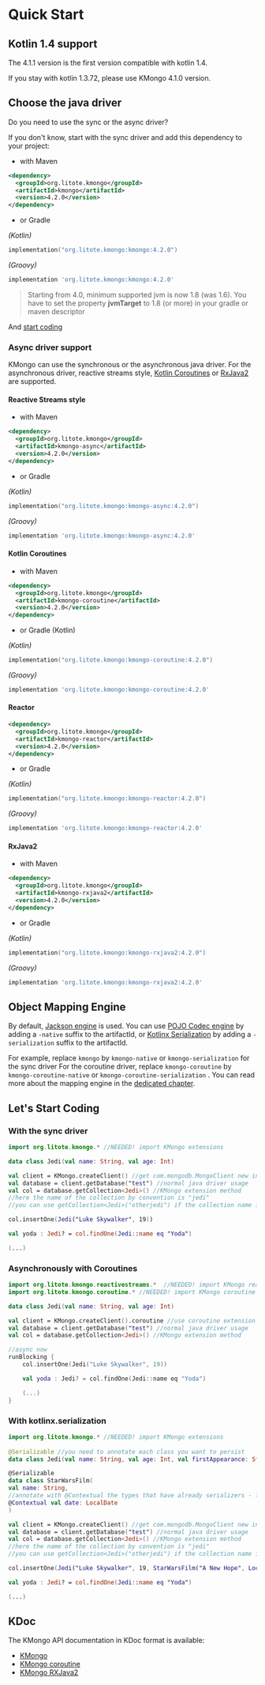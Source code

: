 # Quick Start

## Kotlin 1.4 support

The 4.1.1 version is the first version compatible with kotlin 1.4. 

If you stay with kotlin 1.3.72, please use KMongo 4.1.0 version.

## Choose the java driver

Do you need to use the sync or the async driver?

If you don't know, start with the sync driver and add this dependency to your project:

- with Maven

```xml
<dependency>
  <groupId>org.litote.kmongo</groupId>
  <artifactId>kmongo</artifactId>
  <version>4.2.0</version>
</dependency>
```

- or Gradle 

*(Kotlin)* 
```kotlin
implementation("org.litote.kmongo:kmongo:4.2.0")
``` 
*(Groovy)* 
```groovy
implementation 'org.litote.kmongo:kmongo:4.2.0'
```   

> Starting from 4.0, minimum supported jvm is now 1.8 (was 1.6).
> You have to set the property **jvmTarget** to 1.8 (or more) in your gradle or maven descriptor

And [start coding](#lets-start-coding)

### Async driver support

KMongo can use the synchronous or the asynchronous java driver. 
For the asynchronous driver, reactive streams style, [Kotlin Coroutines](https://kotlinlang.org/docs/reference/coroutines.html) or [RxJava2](http://reactivex.io/) are supported.

#### Reactive Streams style

- with Maven

```xml
<dependency>
  <groupId>org.litote.kmongo</groupId>
  <artifactId>kmongo-async</artifactId>
  <version>4.2.0</version>
</dependency>
```

- or Gradle

*(Kotlin)* 
```kotlin
implementation("org.litote.kmongo:kmongo-async:4.2.0")
``` 
*(Groovy)* 
```groovy
implementation 'org.litote.kmongo:kmongo-async:4.2.0'
```

#### Kotlin Coroutines

- with Maven

```xml
<dependency>
  <groupId>org.litote.kmongo</groupId>
  <artifactId>kmongo-coroutine</artifactId>
  <version>4.2.0</version>
</dependency>
```

- or Gradle (Kotlin)

*(Kotlin)* 
```kotlin
implementation("org.litote.kmongo:kmongo-coroutine:4.2.0")
``` 
*(Groovy)* 
```groovy
implementation 'org.litote.kmongo:kmongo-coroutine:4.2.0'
```

#### Reactor

```xml
<dependency>
  <groupId>org.litote.kmongo</groupId>
  <artifactId>kmongo-reactor</artifactId>
  <version>4.2.0</version>
</dependency>
```

- or Gradle

*(Kotlin)* 
```kotlin
implementation("org.litote.kmongo:kmongo-reactor:4.2.0")
``` 
*(Groovy)* 
```groovy
implementation 'org.litote.kmongo:kmongo-reactor:4.2.0'
```

#### RxJava2

- with Maven

```xml
<dependency>
  <groupId>org.litote.kmongo</groupId>
  <artifactId>kmongo-rxjava2</artifactId>
  <version>4.2.0</version>
</dependency>
```

- or Gradle

*(Kotlin)* 
```kotlin
implementation("org.litote.kmongo:kmongo-rxjava2:4.2.0")
``` 
*(Groovy)* 
```groovy
implementation 'org.litote.kmongo:kmongo-rxjava2:4.2.0'
```

## Object Mapping Engine

By default, [Jackson engine](https://github.com/FasterXML/jackson) is used.
You can use [POJO Codec engine](https://mongodb.github.io/mongo-java-driver/3.5/bson/pojos/) 
by adding a ```-native``` suffix to the artifactId, or
[Kotlinx Serialization](https://github.com/Kotlin/kotlinx.serialization)
by adding a ```-serialization``` suffix to the artifactId.

For example, replace ```kmongo``` by ```kmongo-native``` or ```kmongo-serialization``` for the sync driver
For the coroutine driver, replace ```kmongo-coroutine``` by ```kmongo-coroutine-native```  or ```kmongo-coroutine-serialization``` .
You can read more about the mapping engine in the [dedicated chapter](../object-mapping#how-to-choose-the-mapping-engine). 

## Let's Start Coding

### With the sync driver

```kotlin
import org.litote.kmongo.* //NEEDED! import KMongo extensions

data class Jedi(val name: String, val age: Int)

val client = KMongo.createClient() //get com.mongodb.MongoClient new instance
val database = client.getDatabase("test") //normal java driver usage
val col = database.getCollection<Jedi>() //KMongo extension method
//here the name of the collection by convention is "jedi"
//you can use getCollection<Jedi>("otherjedi") if the collection name is different

col.insertOne(Jedi("Luke Skywalker", 19))

val yoda : Jedi? = col.findOne(Jedi::name eq "Yoda")

(...)
```

### Asynchronously with Coroutines

```kotlin
import org.litote.kmongo.reactivestreams.*  //NEEDED! import KMongo reactivestreams extensions
import org.litote.kmongo.coroutine.* //NEEDED! import KMongo coroutine extensions

data class Jedi(val name: String, val age: Int)

val client = KMongo.createClient().coroutine //use coroutine extension
val database = client.getDatabase("test") //normal java driver usage
val col = database.getCollection<Jedi>() //KMongo extension method

//async now
runBlocking {
    col.insertOne(Jedi("Luke Skywalker", 19))

    val yoda : Jedi? = col.findOne(Jedi::name eq "Yoda")

    (...)
}

```

### With kotlinx.serialization

```kotlin
import org.litote.kmongo.* //NEEDED! import KMongo extensions
       
@Serializable //you need to annotate each class you want to persist
data class Jedi(val name: String, val age: Int, val firstAppearance: StarWarsFilm)   

@Serializable
data class StarWarsFilm(
val name: String,             
//annotate with @Contextual the types that have already serializers - look at kotlinx.serialization documentation
@Contextual val date: LocalDate
)

val client = KMongo.createClient() //get com.mongodb.MongoClient new instance
val database = client.getDatabase("test") //normal java driver usage
val col = database.getCollection<Jedi>() //KMongo extension method
//here the name of the collection by convention is "jedi"
//you can use getCollection<Jedi>("otherjedi") if the collection name is different

col.insertOne(Jedi("Luke Skywalker", 19, StarWarsFilm("A New Hope", LocalDate.of(1977, Month.MAY, 25))))

val yoda : Jedi? = col.findOne(Jedi::name eq "Yoda")

(...)
```

## KDoc

The KMongo API documentation in KDoc format is available:

- [KMongo](https://litote.org/kmongo/dokka/kmongo/org.litote.kmongo/index.html)
- [KMongo coroutine](https://litote.org/kmongo/dokka/kmongo/org.litote.kmongo.coroutine/index.html)
- [KMongo RXJava2](https://litote.org/kmongo/dokka/kmongo/org.litote.kmongo.rxjava2/index.html)
